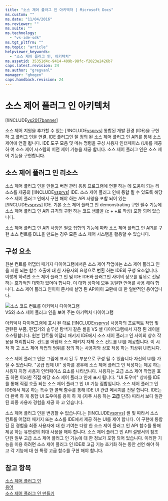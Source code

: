 ```yaml
---
title: "소스 제어 플러그 인 아키텍처 | Microsoft Docs"
ms.custom: ""
ms.date: "11/04/2016"
ms.reviewer: ""
ms.suite: ""
ms.technology: 
  - "vs-ide-sdk"
ms.tgt_pltfrm: ""
ms.topic: "article"
helpviewer_keywords: 
  - "소스 제어 플러그 인, 아키텍처"
ms.assetid: 35351d4c-9414-409b-98fc-f2023e2426b7
caps.latest.revision: 24
ms.author: "gregvanl"
manager: "ghogen"
caps.handback.revision: 24
---
```

# 소스 제어 플러그 인 아키텍처
[!INCLUDE[vs2017banner](../../code-quality/includes/vs2017banner.md)]

소스 제어 지원을 추가할 수 있는 [!INCLUDE[vsprvs](../../code-quality/includes/vsprvs_md.md)] 통합된 개발 환경 \(IDE\)을 구현 하 고 플러그 인을 연결.  IDE 플러그인 잘 정의 된 소스 제어 플러그 인 API를 통해 소스 제어에 연결 됩니다.  IDE 도구 모음 및 메뉴 명령을 구성 사용자 인터페이스 \(UI\)를 제공 하 여 소스 제어 시스템의 버전 제어 기능을 제공 합니다.  소스 제어 플러그 인은 소스 제어 기능을 구현합니다.  
  
## 소스 제어 플러그 인 리소스  
 소스 제어 플러그 인을 만들고 버전 관리 응용 프로그램에 연결 하는 데 도움이 되는 리소스를 제공의 [!INCLUDE[vsprvs](../../code-quality/includes/vsprvs_md.md)] IDE.  소스 제어 플러그 인에 통합 될 수 있도록 해당 소스 제어 플러그 인에서 구현 해야 하는 API 사양을 포함 되어 있는 [!INCLUDE[vsprvs](../../code-quality/includes/vsprvs_md.md)] IDE.  기본 소스 제어 플러그 인 demonstrating 구현 필수 기능에 소스 제어 플러그 인 API 규격의 구현 하는 코드 샘플을 \(c \+ \+로 작성\) 포함 되어 있습니다.  
  
 소스 제어 플러그 인 API 사양은 필요 집합의 기능에 따라 소스 제어 플러그 인 API를 구현 소스 컨트롤 DLL을 만드는 경우 모든 소스 제어 시스템을 활용할 수 있습니다.  
  
## 구성 요소  
 원본 컨트롤 어댑터 패키지 다이어그램에서은 소스 제어 작업에는 소스 제어 플러그 인을 지원 되는 함수 호출에 대 한 사용자의 요청으로 변환 하는 IDE의 구성 요소입니다.  이렇게 하려면 소스 제어 플러그 인 및 IDE IDE와 플러그인 사이의 정보를 앞뒤로 전달 하는 효과적인 대화가 있어야 합니다.  이 대화 상자에 모두 동일한 언어를 사용 해야 합니다.  소스 제어 플러그 인이이 문서에 설명 된 API이이 교환에 대 한 일반적인 용어입니다.  
  
 ![소스 코드 컨트롤 아키텍처 다이어그램](../../extensibility/internals/media/vs_sccsdk_plug_in_arch.png "vs\_sccsdk\_plug\_in\_arch")  
VS와 소스 제어 플러그 인을 보여 주는 아키텍처 다이어그램  
  
 아키텍처 다이어그램에 표시 된 대로 [!INCLUDE[vsprvs](../../code-quality/includes/vsprvs_md.md)] 사용자의 프로젝트 작업 및 관련된 부품, 편집기와 솔루션 탐색기 같은 셸을 VS 셸 다이어그램에서 지정 된 레이블 호스팅합니다.  원본 컨트롤 어댑터 패키지 IDE에서 소스 제어 플러그 인 사이의 상호 작용을 처리합니다.  컨트롤 어댑터 소스 패키지 자체 소스 컨트롤 UI를 제공합니다.  이 시작 하 고 소스 제어 작업의 범위를 정의 하는 사용자와 상호 작용 하는 최상위 UI입니다.  
  
 소스 제어 플러그 인은 그림에 표시 된 두 부분으로 구성 될 수 있습니다 자신의 UI를 가질 수 있습니다.  "공급 업체 UI" 상자를 경우에 소스 제어 플러그 인 작성자는 제공 하는 사용자 지정 사용자 인터페이스 요소를 나타냅니다.  사용자는 고급 소스 제어 작업을 호출 하면 이러한 직접 해당 소스 제어 플러그 인에 표시 됩니다.  "UI 도우미" 상자를 IDE를 통해 직접 호출 되는 소스 제어 플러그 인 UI 기능 집합입니다.  소스 제어 플러그 인 IDE에서 제공 하는 특수 한 콜백 함수를 통해 IDE UI 관련 메시지를 전달 합니다.  IDE는 더 완벽 하 게 통합 UI 도우미를 용이 하 게 \(자주 사용 하는  **고급** 단추\) 따라서 보다 일관 된 최종 사용자 경험을 제공 하 고 있습니다.  
  
 소스 제어 플러그 인을 변경할 수 없습니다.는 [!INCLUDE[vsprvs](../../code-quality/includes/vsprvs_md.md)] 셸 및 따라서 소스 컨트롤 어댑터 패키지 또는 소스를 IDE에서 제공 하는 UI를 제어 합니다.  이 구현에 통합된 된 경험을 최종 사용자에 대 한 기여는 다양 한 소스 제어 플러그 인 API 함수를 통해 제공 하는 유연성의 최대 사용을 해야 합니다.  소스 제어 플러그 인 API 설명서의 참조 단원 일부 고급 소스 제어 플러그 인 기능에 대 한 정보가 포함 되어 있습니다.  이러한 기능을 이용 하려면 소스 제어 플러그 인 IDE로 고급 기능 초기화 하는 동안 선언 해야 하 고 각 기능에 대 한 특정 고급 함수를 구현 해야 합니다.  
  
## 참고 항목  
 [소스 제어 플러그 인](../../extensibility/source-control-plug-ins.md)   
 [용어](../../extensibility/source-control-plug-in-glossary.md)   
 [소스 제어 플러그 인 만들기](../../extensibility/internals/creating-a-source-control-plug-in.md)